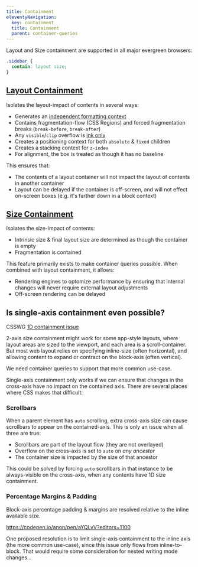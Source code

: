 ```yaml
---
title: Containment
eleventyNavigation:
  key: containment
  title: Containment
  parent: container-queries
---
```


Layout and Size containment are supported
in all major evergreen browsers:

```css
.sidebar {
  contain: layout size;
}
```

## [Layout Containment](https://drafts.csswg.org/css-contain/#containment-layout)

Isolates the layout-impact of contents in several ways:

- Generates an [independent formatting context](https://drafts.csswg.org/css-display-3/#independent-formatting-context)
- Contains fragmentation-flow (CSS Regions)
  and forced fragmentation breaks (`break-before`, `break-after`)
- Any `visible`/`clip` overflow is
  [ink only](https://drafts.csswg.org/css-overflow-3/#ink-overflow)
- Creates a positioning context for both `absolute` & `fixed` children
- Creates a stacking context for `z-index`
- For alignment, the box is treated as though it has no baseline

This ensures that:

- The contents of a layout container
  will not impact the layout of contents in another container
- Layout can be delayed if the container is off-screen,
  and will not effect on-screen boxes
  (e.g. it's farther down in a block context)

## [Size Containment](https://drafts.csswg.org/css-contain/#containment-size)

Isolates the size-impact of contents:

- Intrinsic size & final layout size are determined
  as though the container is empty
- Fragmentation is contained

This feature primarily exists to make container queries possible.
When combined with layout containment, it allows:

- Rendering engines to optomize performance
  by ensuring that internal changes
  will never require external layout adjustments
- Off-screen rendering can be delayed

## Is single-axis containment even possible?

CSSWG [1D containment issue](https://github.com/w3c/csswg-drafts/issues/1031)

2-axis size containment might work for some app-style layouts,
where layout areas are sized to the viewport,
and each area is a scroll-container.
But most web layout relies on specifying inline-size (often horizontal),
and allowing content to expand or contract
on the block-axis (often vertical).

We need container queries to support that more common use-case.

Single-axis containment only works
if we can ensure that changes in the cross-axis
have no impact on the contained axis.
There are several places where CSS makes that difficult:

### Scrollbars

When a parent element has `auto` scrolling,
extra cross-axis size can cause scrollbars
to appear on the contained-axis.
This is only an issue when all three are true:

- Scrollbars are part of the layout flow (they are not overlayed)
- Overflow on the cross-axis is set to `auto` on _any ancestor_
- The container size is impacted by the size of that ancestor

This could be solved by forcing `auto` scrollbars in that instance
to be always-visible on the cross-axis,
when any contents have 1D size containment.

### Percentage Margins & Padding

Block-axis percentage padding & margins
are resolved relative to the inline available size.

https://codepen.io/anon/pen/aYQLvV?editors=1100

One proposed resolution is to limit single-axis containment
to the inline axis (the more common use-case),
since this issue only flows from inline-to-block.
That would require some consideration
for nested writing mode changes...
